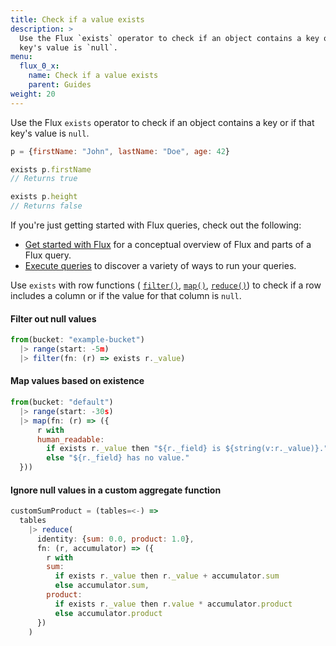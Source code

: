 ```yaml
---
title: Check if a value exists
description: >
  Use the Flux `exists` operator to check if an object contains a key or if that
  key's value is `null`.
menu:
  flux_0_x:
    name: Check if a value exists
    parent: Guides
weight: 20
---
```


Use the Flux `exists` operator to check if an object contains a key or if that
key's value is `null`.

```js
p = {firstName: "John", lastName: "Doe", age: 42}

exists p.firstName
// Returns true

exists p.height
// Returns false
```

If you're just getting started with Flux queries, check out the following:

- [Get started with Flux](/flux/v0.x/introduction/getting-started/) for a conceptual overview of Flux and parts of a Flux query.
- [Execute queries](/flux/v0.x/guides/executing-queries/) to discover a variety of ways to run your queries.

Use `exists` with row functions (
[`filter()`](/flux/v0.x/stdlib/built-in/transformations/filter/),
[`map()`](/flux/v0.x/stdlib/built-in/transformations/map/),
[`reduce()`](/flux/v0.x/stdlib/built-in/transformations/aggregates/reduce/))
to check if a row includes a column or if the value for that column is `null`.

#### Filter out null values
```js
from(bucket: "example-bucket")
  |> range(start: -5m)
  |> filter(fn: (r) => exists r._value)
```

#### Map values based on existence
```js
from(bucket: "default")
  |> range(start: -30s)
  |> map(fn: (r) => ({
      r with
      human_readable:
        if exists r._value then "${r._field} is ${string(v:r._value)}."
        else "${r._field} has no value."
  }))
```

#### Ignore null values in a custom aggregate function
```js
customSumProduct = (tables=<-) =>
  tables
    |> reduce(
      identity: {sum: 0.0, product: 1.0},
      fn: (r, accumulator) => ({
        r with
        sum:
          if exists r._value then r._value + accumulator.sum
          else accumulator.sum,
        product:
          if exists r._value then r.value * accumulator.product
          else accumulator.product
      })
    )
```
